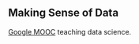 Making Sense of Data 
--------------------

[Google MOOC](https://datasense.withgoogle.com/course) teaching data science. 
